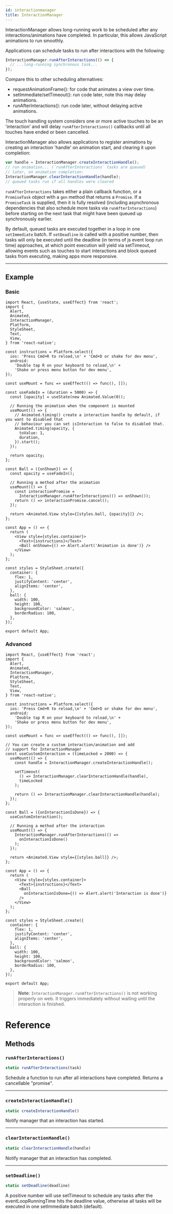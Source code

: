 ```yaml
---
id: interactionmanager
title: InteractionManager
---
```


InteractionManager allows long-running work to be scheduled after any interactions/animations have completed. In particular, this allows JavaScript animations to run smoothly.

Applications can schedule tasks to run after interactions with the following:

```jsx
InteractionManager.runAfterInteractions(() => {
  // ...long-running synchronous task...
});
```

Compare this to other scheduling alternatives:

- requestAnimationFrame(): for code that animates a view over time.
- setImmediate/setTimeout(): run code later, note this may delay animations.
- runAfterInteractions(): run code later, without delaying active animations.

The touch handling system considers one or more active touches to be an 'interaction' and will delay `runAfterInteractions()` callbacks until all touches have ended or been cancelled.

InteractionManager also allows applications to register animations by creating an interaction 'handle' on animation start, and clearing it upon completion:

```jsx
var handle = InteractionManager.createInteractionHandle();
// run animation... (`runAfterInteractions` tasks are queued)
// later, on animation completion:
InteractionManager.clearInteractionHandle(handle);
// queued tasks run if all handles were cleared
```

`runAfterInteractions` takes either a plain callback function, or a `PromiseTask` object with a `gen` method that returns a `Promise`. If a `PromiseTask` is supplied, then it is fully resolved (including asynchronous dependencies that also schedule more tasks via `runAfterInteractions`) before starting on the next task that might have been queued up synchronously earlier.

By default, queued tasks are executed together in a loop in one `setImmediate` batch. If `setDeadline` is called with a positive number, then tasks will only be executed until the deadline (in terms of js event loop run time) approaches, at which point execution will yield via setTimeout, allowing events such as touches to start interactions and block queued tasks from executing, making apps more responsive.

---

## Example

### Basic

```SnackPlayer name=InteractionManager%20Function%20Component%20Basic%20Example&supportedPlatforms=ios,android
import React, {useState, useEffect} from 'react';
import {
  Alert,
  Animated,
  InteractionManager,
  Platform,
  StyleSheet,
  Text,
  View,
} from 'react-native';

const instructions = Platform.select({
  ios: 'Press Cmd+R to reload,\n' + 'Cmd+D or shake for dev menu',
  android:
    'Double tap R on your keyboard to reload,\n' +
    'Shake or press menu button for dev menu',
});

const useMount = func => useEffect(() => func(), []);

const useFadeIn = (duration = 5000) => {
  const [opacity] = useState(new Animated.Value(0));

  // Running the animation when the component is mounted
  useMount(() => {
    // Animated.timing() create a interaction handle by default, if you want to disabled that
    // behaviour you can set isInteraction to false to disabled that.
    Animated.timing(opacity, {
      toValue: 1,
      duration,
    }).start();
  });

  return opacity;
};

const Ball = ({onShown}) => {
  const opacity = useFadeIn();

  // Running a method after the animation
  useMount(() => {
    const interactionPromise =
      InteractionManager.runAfterInteractions(() => onShown());
    return () => interactionPromise.cancel();
  });

  return <Animated.View style={[styles.ball, {opacity}]} />;
};

const App = () => {
  return (
    <View style={styles.container}>
      <Text>{instructions}</Text>
      <Ball onShown={() => Alert.alert('Animation is done')} />
    </View>
  );
};

const styles = StyleSheet.create({
  container: {
    flex: 1,
    justifyContent: 'center',
    alignItems: 'center',
  },
  ball: {
    width: 100,
    height: 100,
    backgroundColor: 'salmon',
    borderRadius: 100,
  },
});

export default App;
```

### Advanced

```SnackPlayer name=InteractionManager%20Function%20Component%20Advanced%20Example&supportedPlatforms=ios,android
import React, {useEffect} from 'react';
import {
  Alert,
  Animated,
  InteractionManager,
  Platform,
  StyleSheet,
  Text,
  View,
} from 'react-native';

const instructions = Platform.select({
  ios: 'Press Cmd+R to reload,\n' + 'Cmd+D or shake for dev menu',
  android:
    'Double tap R on your keyboard to reload,\n' +
    'Shake or press menu button for dev menu',
});

const useMount = func => useEffect(() => func(), []);

// You can create a custom interaction/animation and add
// support for InteractionManager
const useCustomInteraction = (timeLocked = 2000) => {
  useMount(() => {
    const handle = InteractionManager.createInteractionHandle();

    setTimeout(
      () => InteractionManager.clearInteractionHandle(handle),
      timeLocked
    );

    return () => InteractionManager.clearInteractionHandle(handle);
  });
};

const Ball = ({onInteractionIsDone}) => {
  useCustomInteraction();

  // Running a method after the interaction
  useMount(() => {
    InteractionManager.runAfterInteractions(() =>
      onInteractionIsDone()
    );
  });

  return <Animated.View style={[styles.ball]} />;
};

const App = () => {
  return (
    <View style={styles.container}>
      <Text>{instructions}</Text>
      <Ball
        onInteractionIsDone={() => Alert.alert('Interaction is done')}
      />
    </View>
  );
};

const styles = StyleSheet.create({
  container: {
    flex: 1,
    justifyContent: 'center',
    alignItems: 'center',
  },
  ball: {
    width: 100,
    height: 100,
    backgroundColor: 'salmon',
    borderRadius: 100,
  },
});

export default App;
```

> **Note**: `InteractionManager.runAfterInteractions()` is not working properly on web. It triggers immediately without waiting until the interaction is finished.

# Reference

## Methods

### `runAfterInteractions()`

```jsx
static runAfterInteractions(task)
```

Schedule a function to run after all interactions have completed. Returns a cancellable "promise".

---

### `createInteractionHandle()`

```jsx
static createInteractionHandle()
```

Notify manager that an interaction has started.

---

### `clearInteractionHandle()`

```jsx
static clearInteractionHandle(handle)
```

Notify manager that an interaction has completed.

---

### `setDeadline()`

```jsx
static setDeadline(deadline)
```

A positive number will use setTimeout to schedule any tasks after the eventLoopRunningTime hits the deadline value, otherwise all tasks will be executed in one setImmediate batch (default).
